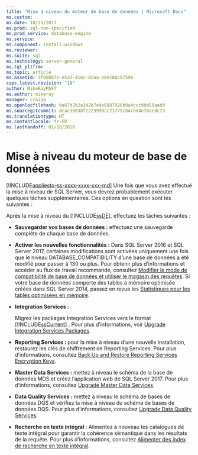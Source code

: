 ```yaml
---
title: "Mise à niveau du moteur de base de données | Microsoft Docs"
ms.custom: 
ms.date: 10/23/2017
ms.prod: sql-non-specified
ms.prod_service: database-engine
ms.service: 
ms.component: install-windows
ms.reviewer: 
ms.suite: sql
ms.technology: server-general
ms.tgt_pltfrm: 
ms.topic: article
ms.assetid: 3f08087e-e532-416c-8caa-e0ec88c57596
caps.latest.revision: "10"
author: MikeRayMSFT
ms.author: mikeray
manager: craigg
ms.openlocfilehash: ba67d2b2a342b7e4e6887920b0a4ccc9dd55aadd
ms.sourcegitcommit: dcac30038f2223990cc21775c84cbd4e7bacdc73
ms.translationtype: HT
ms.contentlocale: fr-FR
ms.lasthandoff: 01/18/2018
---
```

# <a name="complete-the-database-engine-upgrade"></a>Mise à niveau du moteur de base de données
[!INCLUDE[appliesto-ss-xxxx-xxxx-xxx-md](../../includes/appliesto-ss-xxxx-xxxx-xxx-md.md)] Une fois que vous avez effectué la mise à niveau de SQL Server, vous devrez probablement exécuter quelques tâches supplémentaires. Ces options en question sont les suivantes :  
  
Après la mise à niveau du [!INCLUDE[ssDE](../../includes/ssde-md.md)], effectuez les tâches suivantes :  
  
- **Sauvegarder vos bases de données :** effectuez une sauvegarde complète de chaque base de données.  

- **Activer les nouvelles fonctionnalités :** Dans SQL Server 2016 et SQL Server 2017, certaines modifications sont activées uniquement une fois que le niveau DATABASE_COMPATIBILITY d’une base de données a été modifié pour passer à 130 ou plus.  Pour obtenir plus d’informations et accéder au flux de travail recommandé, consultez [Modifier le mode de compatibilité de base de données et utiliser le magasin des requêtes](../../database-engine/install-windows/change-the-database-compatibility-mode-and-use-the-query-store.md). Si votre base de données comporte des tables à mémoire optimisée créées dans SQL Server 2014, passez en revue les [Statistiques pour les tables optimisées en mémoire](../../relational-databases/in-memory-oltp/statistics-for-memory-optimized-tables.md).
  
- **Integration Services :**  
  
     Migrez les packages Integration Services vers le format [!INCLUDE[ssCurrent](../../includes/sscurrent-md.md)] . Pour plus d’informations, voir [Upgrade Integration Services Packages](../../integration-services/install-windows/upgrade-integration-services-packages.md).  
  
- **Reporting Services :** pour la mise à niveau d’une nouvelle installation, restaurez les clés de chiffrement de Reporting Services. Pour plus d’informations, consultez [Back Up and Restore Reporting Services Encryption Keys](../../reporting-services/install-windows/ssrs-encryption-keys-back-up-and-restore-encryption-keys.md).  
  
- **Master Data Services :** mettez à niveau le schéma de la base de données MDS et créez l’application web de SQL Server 2017. Pour plus d’informations, consultez [Upgrade Master Data Services](../../database-engine/install-windows/upgrade-master-data-services.md).  
  
- **Data Quality Services :** mettez à niveau le schéma de bases de données DQS et vérifiez la mise à niveau du schéma de bases de données DQS. Pour plus d’informations, consultez [Upgrade Data Quality Services](../../database-engine/install-windows/upgrade-data-quality-services.md).  
  
- **Recherche en texte intégral :** Alimentez à nouveau les catalogues de texte intégral pour garantir la cohérence sémantique dans les résultats de la requête. Pour plus d’informations, consultez [Alimenter des index de recherche en texte intégral](../../relational-databases/search/populate-full-text-indexes.md).  
  
